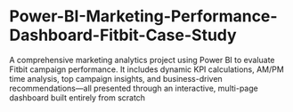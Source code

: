 # Power-BI-Marketing-Performance-Dashboard-Fitbit-Case-Study
A comprehensive marketing analytics project using Power BI to evaluate Fitbit campaign performance. It includes dynamic KPI calculations, AM/PM time analysis, top campaign insights, and business-driven recommendations—all presented through an interactive, multi-page dashboard built entirely from scratch
